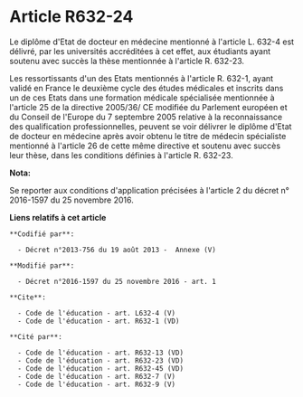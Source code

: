 # Article R632-24

Le diplôme d'Etat de docteur en médecine mentionné à l'article L. 632-4 est délivré, par les universités accréditées à cet
effet, aux étudiants ayant soutenu avec succès la thèse mentionnée à l'article R. 632-23. 

Les ressortissants d'un des Etats mentionnés à l'article R. 632-1, ayant validé en France le deuxième cycle des études
médicales et inscrits dans un de ces Etats dans une formation médicale spécialisée mentionnée à l'article 25 de la directive
2005/36/ CE modifiée du Parlement européen et du Conseil de l'Europe du 7 septembre 2005 relative à la reconnaissance des
qualification professionnelles, peuvent se voir délivrer le diplôme d'Etat de docteur en médecine après avoir obtenu le titre
de médecin spécialiste mentionné à l'article 26 de cette même directive et soutenu avec succès leur thèse, dans les
conditions définies à l'article R. 632-23.

**Nota:**

Se reporter aux conditions d'application précisées à l'article 2 du décret n° 2016-1597 du 25 novembre 2016.

**Liens relatifs à cet article**

	**Codifié par**:

	  - Décret n°2013-756 du 19 août 2013 -  Annexe (V)

	**Modifié par**:

	  - Décret n°2016-1597 du 25 novembre 2016 - art. 1

	**Cite**:

	  - Code de l'éducation - art. L632-4 (V)
	  - Code de l'éducation - art. R632-1 (VD)

	**Cité par**:

	  - Code de l'éducation - art. R632-13 (VD)
	  - Code de l'éducation - art. R632-23 (VD)
	  - Code de l'éducation - art. R632-45 (VD)
	  - Code de l'éducation - art. R632-7 (V)
	  - Code de l'éducation - art. R632-9 (V)
